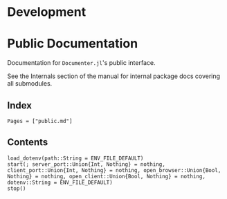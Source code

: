 # Development

# Public Documentation

Documentation for `Documenter.jl`'s public interface.

See the Internals section of the manual for internal package docs covering all submodules.

## Index

```@index
Pages = ["public.md"]
```

## Contents

```@docs
load_dotenv(path::String = ENV_FILE_DEFAULT)
start(; server_port::Union{Int, Nothing} = nothing, client_port::Union{Int, Nothing} = nothing, open_browser::Union{Bool, Nothing} = nothing, open_client::Union{Bool, Nothing} = nothing, dotenv::String = ENV_FILE_DEFAULT)
stop()
```
